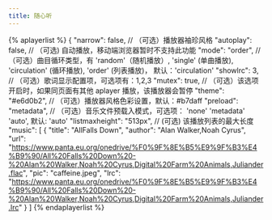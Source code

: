 ```yaml
---
title: 随心听
---
```

{% aplayerlist %}
{
"narrow": false,                          // （可选）播放器袖珍风格
"autoplay": false,                         // （可选) 自动播放，移动端浏览器暂时不支持此功能
"mode": "order",                         // （可选）曲目循环类型，有 'random'（随机播放）, 'single' (单曲播放), 'circulation' (循环播放), 'order' (列表播放)， 默认：'circulation'
"showlrc": 3,                             // （可选）歌词显示配置项，可选项有：1,2,3
"mutex": true,                            // （可选）该选项开启时，如果同页面有其他 aplayer 播放，该播放器会暂停
"theme": "#e6d0b2",	                      // （可选）播放器风格色彩设置，默认：#b7daff
"preload": "metadata",                    // （可选）音乐文件预载入模式，可选项： 'none' 'metadata' 'auto', 默认: 'auto'
"listmaxheight": "513px",                 // (可选) 该播放列表的最大长度
"music": [
{
"title": "AllFalls Down",
"author": "Alan Walker,Noah Cyrus",
"url": "https://www.panta.eu.org/onedrive/%F0%9F%8E%B5%E9%9F%B3%E4%B9%90/All%20Falls%20Down%20-%20Alan%20Walker,Noah%20Cyrus,Digital%20Farm%20Animals,Juliander.flac",
"pic": "caffeine.jpeg",
"lrc": "https://www.panta.eu.org/onedrive/%F0%9F%8E%B5%E9%9F%B3%E4%B9%90/All%20Falls%20Down%20-%20Alan%20Walker,Noah%20Cyrus,Digital%20Farm%20Animals,Juliander.lrc"
}
]
{% endaplayerlist %}
